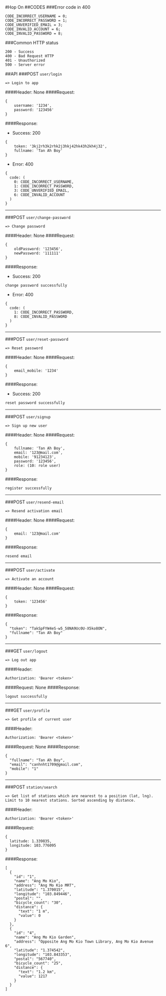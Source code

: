 #Hop On
##CODES
###Error code in 400
```
CODE_INCORRECT_USERNAME = 0;
CODE_INCORRECT_PASSWORD = 1;
CODE_UNVERIFIED_EMAIL = 3;
CODE_INVALID_ACCOUNT = 6;
CODE_INVALID_PASSWORD = 8;
```
###Common HTTP status
```
200 - Success
400 - Bad Request HTTP
401 - Unauthorized
500 - Server error
```

##API
###POST ```user/login```
```
=> Login to app
```
####Header: None
####Request:
```
{
    username: '1234',
    password: '123456'
}
```
####Response:
- Success: 200
```
{
    token: '3kj2rh3k2rhk2j3hkj42hk43h2kh4j32',
    fullname: 'Tan Ah Boy'
}
```
- Error: 400
```
{
  code: (
    0: CODE_INCORRECT_USERNAME,
    1: CODE_INCORRECT_PASSWORD,
    3: CODE_UNVERIFIED_EMAIL,
    6: CODE_INVALID_ACCOUNT
  )
}
```

***

###POST ```user/change-password```
```
=> Change password
```
####Header: None
####Request:
```
{
    oldPassword: '123456',
    newPassword: '111111'
}
```
####Response:
- Success: 200
```
change password successfully
```
- Error: 400
```
{
  code: (
    1: CODE_INCORRECT_PASSWORD,
    8: CODE_INVALID_PASSWORD
  )
}
```

***

###POST ```user/reset-password```
```
=> Reset password
```
####Header: None
####Request:
```
{
    email_mobile: '1234'
}
```
####Response:
- Success: 200
```
reset password successfully
```

***

###POST ```user/signup```
```
=> Sign up new user
```
####Header: None
####Request:
```
{
    fullname: 'Tan Ah Boy',
    email: '123@mail.com',
    mobile: '91234123',
    password: '123456',
    role: (10: role user)
}
```
####Response:
```
register successfully
```

***

###POST ```user/resend-email```
```
=> Resend activation email
```
####Header: None
####Request:
```
{
    email: '123@mail.com'
}
```
####Response:
```
resend email
```

***

###POST ```user/activate```
```
=> Activate an account
```
####Header: None
####Request:
```
{
    token: '123456'
}
```
####Response:
```
{
  "token": "TakSpFYW4eS-w5_58NA9Uc0U-X5ko8ON",
  "fullname": "Tan Ah Boy"
}
```

***

###GET ```user/logout```
```
=> Log out app
```
####Header:
```
Authorization: 'Bearer <token>'
```
####Request: None
####Response:
```
logout successfully
```

***

###GET ```user/profile```
```
=> Get profile of current user
```
####Header:
```
Authorization: 'Bearer <token>'
```
####Request: None
####Response:
```
{
  "fullname": "Tan Ah Boy",
  "email": "canhnht1709@gmail.com",
  "mobile": "1"
}
```

***

###POST ```station/search```
```
=> Get list of stations which are nearest to a position (lat, lng).
Limit to 10 nearest stations. Sorted ascending by distance.
```
####Header:
```
Authorization: 'Bearer <token>'
```
####Request:
```
{
  latitude: 1.339835,
  longitude: 103.776095
}
```
####Response:
```
[
  {
    "id": "1",
    "name": "Ang Mo Kio",
    "address": "Ang Mo Kio MRT",
    "latitude": "1.370015",
    "longitude": "103.849446",
    "postal": "",
    "bicycle_count": "30",
    "distance": {
      "text": "1 m",
      "value": 0
    }
  },
  {
    "id": "4",
    "name": "Ang Mo Kio Garden",
    "address": "Opposite Ang Mo Kio Town Library, Ang Mo Kio Avenue 6",
    "latitude": "1.374542",
    "longitude": "103.843353",
    "postal": "567740",
    "bicycle_count": "25",
    "distance": {
      "text": "1.2 km",
      "value": 1217
    }
  }
]
```

